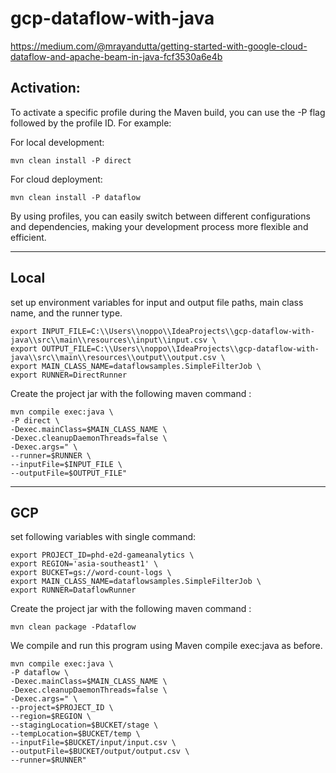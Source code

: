 # gcp-dataflow-with-java

https://medium.com/@mrayandutta/getting-started-with-google-cloud-dataflow-and-apache-beam-in-java-fcf3530a6e4b

## Activation:

To activate a specific profile during the Maven build, you can use the -P flag followed by the profile ID. For example:

For local development: 
```
mvn clean install -P direct
```

For cloud deployment: 
```
mvn clean install -P dataflow
```
By using profiles, you can easily switch between different configurations and dependencies, making your development process more flexible and efficient.

---

## Local

set up environment variables for input and output file paths, main class name, and the runner type.

```
export INPUT_FILE=C:\\Users\\noppo\\IdeaProjects\\gcp-dataflow-with-java\\src\\main\\resources\\input\\input.csv \
export OUTPUT_FILE=C:\\Users\\noppo\\IdeaProjects\\gcp-dataflow-with-java\\src\\main\\resources\\output\\output.csv \
export MAIN_CLASS_NAME=dataflowsamples.SimpleFilterJob \
export RUNNER=DirectRunner
```

Create the project jar with the following maven command :

```
mvn compile exec:java \
-P direct \
-Dexec.mainClass=$MAIN_CLASS_NAME \
-Dexec.cleanupDaemonThreads=false \
-Dexec.args=" \
--runner=$RUNNER \
--inputFile=$INPUT_FILE \
--outputFile=$OUTPUT_FILE"
```

---

## GCP

set following variables with single command:

```
export PROJECT_ID=phd-e2d-gameanalytics \
export REGION='asia-southeast1' \
export BUCKET=gs://word-count-logs \
export MAIN_CLASS_NAME=dataflowsamples.SimpleFilterJob \
export RUNNER=DataflowRunner
```

Create the project jar with the following maven command :

```
mvn clean package -Pdataflow
```

We compile and run this program using Maven compile exec:java as before.

```
mvn compile exec:java \
-P dataflow \
-Dexec.mainClass=$MAIN_CLASS_NAME \
-Dexec.cleanupDaemonThreads=false \
-Dexec.args=" \
--project=$PROJECT_ID \
--region=$REGION \
--stagingLocation=$BUCKET/stage \
--tempLocation=$BUCKET/temp \
--inputFile=$BUCKET/input/input.csv \
--outputFile=$BUCKET/output/output.csv \
--runner=$RUNNER"
```